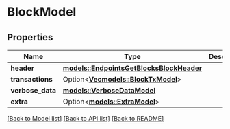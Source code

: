 # BlockModel

## Properties

Name | Type | Description | Notes
------------ | ------------- | ------------- | -------------
**header** | [**models::EndpointsGetBlocksBlockHeader**](endpoints__get_blocks__BlockHeader.md) |  | 
**transactions** | Option<[**Vec<models::BlockTxModel>**](BlockTxModel.md)> |  | [optional]
**verbose_data** | [**models::VerboseDataModel**](VerboseDataModel.md) |  | 
**extra** | Option<[**models::ExtraModel**](ExtraModel.md)> |  | [optional]

[[Back to Model list]](../README.md#documentation-for-models) [[Back to API list]](../README.md#documentation-for-api-endpoints) [[Back to README]](../README.md)


